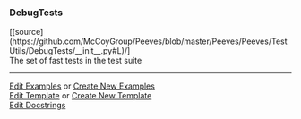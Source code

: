 ### <a id="Peeves.Peeves.TestUtils.DebugTests">DebugTests</a> 
<div class="docs-source-link" markdown="1">
[[source](https://github.com/McCoyGroup/Peeves/blob/master/Peeves/Peeves/TestUtils/DebugTests/__init__.py#L)/]
</div>
The set of fast tests in the test suite





___

[Edit Examples](https://github.com/McCoyGroup/Peeves/edit/master/ci/examples/Peeves/Peeves/TestUtils/DebugTests.md) or 
[Create New Examples](https://github.com/McCoyGroup/Peeves/new/master/?filename=ci/examples/Peeves/Peeves/TestUtils/DebugTests.md) <br/>
[Edit Template](https://github.com/McCoyGroup/Peeves/edit/master/ci/docs/Peeves/Peeves/TestUtils/DebugTests.md) or 
[Create New Template](https://github.com/McCoyGroup/Peeves/new/master/?filename=ci/docs/templates/Peeves/Peeves/TestUtils/DebugTests.md) <br/>
[Edit Docstrings](https://github.com/McCoyGroup/Peeves/edit/master/Peeves/Peeves/TestUtils/DebugTests/__init__.py#L?message=Update%20Docs)

